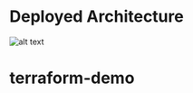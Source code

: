 # Deployed Architecture
![alt text](https://rahul2611.s3.amazonaws.com/terraform-deployment.jpg)

# terraform-demo
